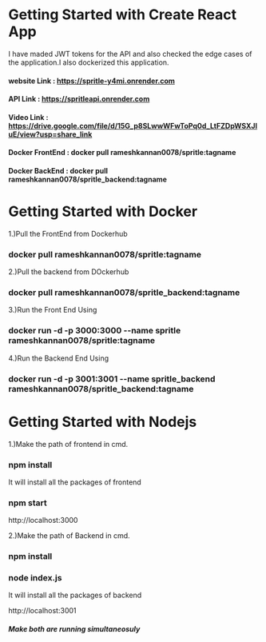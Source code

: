 # Getting Started with Create React App
I have maded JWT tokens for the API and also checked the edge cases of the application.I also dockerized this application.

#### website Link    :          https://spritle-y4mi.onrender.com <br>
#### API Link        :          https://spritleapi.onrender.com<br>
#### Video Link      :          https://drive.google.com/file/d/15G_p8SLwwWFwToPq0d_LtFZDpWSXJIuE/view?usp=share_link<br>
#### Docker FrontEnd :          docker pull rameshkannan0078/spritle:tagname<br>
#### Docker BackEnd  :          docker pull rameshkannan0078/spritle_backend:tagname

# Getting Started with Docker

1.)Pull the FrontEnd from Dockerhub

###  docker pull rameshkannan0078/spritle:tagname<br>

2.)Pull the backend from DOckerhub

###  docker pull rameshkannan0078/spritle_backend:tagname

3.)Run the Front End Using

### docker run -d -p 3000:3000 --name spritle rameshkannan0078/spritle:tagname


4.)Run the Backend End Using

### docker run -d -p 3001:3001 --name spritle_backend rameshkannan0078/spritle_backend:tagname

# Getting Started with Nodejs

1.)Make the path of frontend in cmd.
### npm install
It will install all the packages of frontend
### npm start

http://localhost:3000

2.)Make the path of Backend in cmd.
### npm install
### node index.js

It will install all the packages of backend

http://localhost:3001
 ##### Make both are running simultaneosuly
